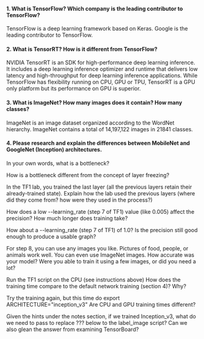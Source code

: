 #### 1. What is TensorFlow? Which company is the leading contributor to TensorFlow?
TensorFlow is a deep learning framework based on Keras. Google is the leading contributor to TensorFlow.

#### 2. What is TensorRT? How is it different from TensorFlow?
NVIDIA TensorRT is an SDK for high-performance deep learning inference. It includes a deep learning inference optimizer and runtime that delivers low latency and high-throughput for deep learning inference applications. 
While TensorFlow has flexibility running on CPU, GPU or TPU, TensorRT is a GPU only platform but its performance on GPU is superior. 

#### 3. What is ImageNet? How many images does it contain? How many classes?
ImageNet is an image dataset organized according to the WordNet hierarchy. 
ImageNet contains a total of 14,197,122 images in 21841 classes.

#### 4. Please research and explain the differences between MobileNet and GoogleNet (Inception) architectures.


In your own words, what is a bottleneck?


How is a bottleneck different from the concept of layer freezing?


In the TF1 lab, you trained the last layer (all the previous layers retain their already-trained state). Explain how the lab used the previous layers (where did they come from? how were they used in the process?)


How does a low --learning_rate (step 7 of TF1) value (like 0.005) affect the precision? How much longer does training take?


How about a --learning_rate (step 7 of TF1) of 1.0? Is the precision still good enough to produce a usable graph?


For step 8, you can use any images you like. Pictures of food, people, or animals work well. You can even use ImageNet images. How accurate was your model? Were you able to train it using a few images, or did you need a lot?


Run the TF1 script on the CPU (see instructions above) How does the training time compare to the default network training (section 4)? Why?


Try the training again, but this time do export ARCHITECTURE="inception_v3" Are CPU and GPU training times different?


Given the hints under the notes section, if we trained Inception_v3, what do we need to pass to replace ??? below to the label_image script? Can we also glean the answer from examining TensorBoard?

